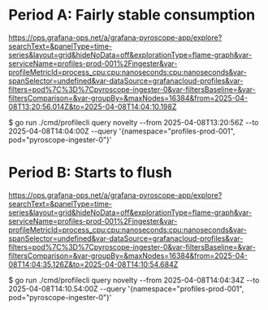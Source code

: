 # Period A: Fairly stable consumption
https://ops.grafana-ops.net/a/grafana-pyroscope-app/explore?searchText=&panelType=time-series&layout=grid&hideNoData=off&explorationType=flame-graph&var-serviceName=profiles-prod-001%2Fingester&var-profileMetricId=process_cpu:cpu:nanoseconds:cpu:nanoseconds&var-spanSelector=undefined&var-dataSource=grafanacloud-profiles&var-filters=pod%7C%3D%7Cpyroscope-ingester-0&var-filtersBaseline=&var-filtersComparison=&var-groupBy=&maxNodes=16384&from=2025-04-08T13:20:56.014Z&to=2025-04-08T14:04:10.198Z

$ go run ./cmd/profilecli  query novelty --from 2025-04-08T13:20:56Z --to 2025-04-08T14:04:00Z --query '{namespace="profiles-prod-001", pod="pyroscope-ingester-0"}'


# Period B: Starts to flush

https://ops.grafana-ops.net/a/grafana-pyroscope-app/explore?searchText=&panelType=time-series&layout=grid&hideNoData=off&explorationType=flame-graph&var-serviceName=profiles-prod-001%2Fingester&var-profileMetricId=process_cpu:cpu:nanoseconds:cpu:nanoseconds&var-spanSelector=undefined&var-dataSource=grafanacloud-profiles&var-filters=pod%7C%3D%7Cpyroscope-ingester-0&var-filtersBaseline=&var-filtersComparison=&var-groupBy=&maxNodes=16384&from=2025-04-08T14:04:35.126Z&to=2025-04-08T14:10:54.684Z

$ go run ./cmd/profilecli  query novelty --from 2025-04-08T14:04:34Z --to 2025-04-08T14:10.54:00Z --query '{namespace="profiles-prod-001", pod="pyroscope-ingester-0"}'

